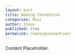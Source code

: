 ```yaml
---
layout: post
title: Naming Convention
categories: Misc
author: Steve
published: true
permalink: /namingconvention/
---
```


Content Placeholder. 
